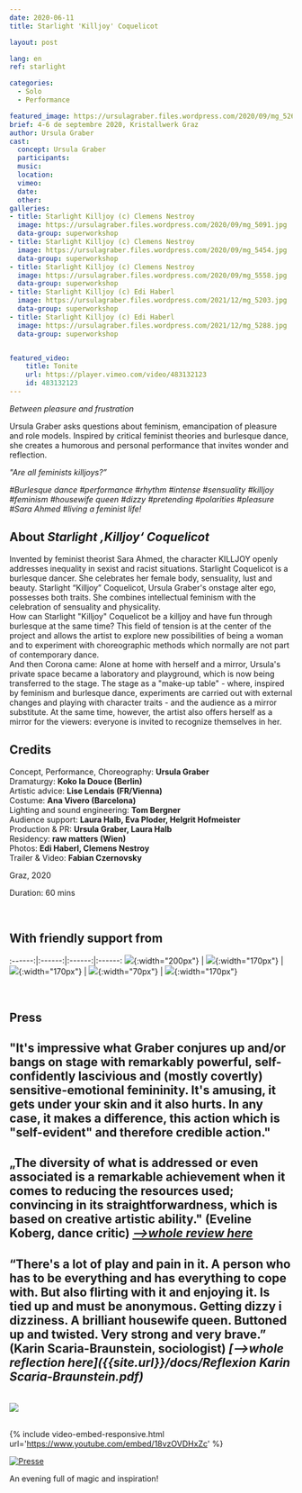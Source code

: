 ```yaml
---
date: 2020-06-11
title: Starlight 'Killjoy' Coquelicot

layout: post

lang: en
ref: starlight

categories:
  - Solo
  - Performance

featured_image: https://ursulagraber.files.wordpress.com/2020/09/mg_5269.jpg?w=500&fit=crop
brief: 4-6 de septembre 2020, Kristallwerk Graz
author: Ursula Graber
cast:
  concept: Ursula Graber
  participants:
  music:
  location:
  vimeo:
  date:
  other:
galleries:
- title: Starlight Killjoy (c) Clemens Nestroy
  image: https://ursulagraber.files.wordpress.com/2020/09/mg_5091.jpg
  data-group: superworkshop
- title: Starlight Killjoy (c) Clemens Nestroy
  image: https://ursulagraber.files.wordpress.com/2020/09/mg_5454.jpg
  data-group: superworkshop
- title: Starlight Killjoy (c) Clemens Nestroy
  image: https://ursulagraber.files.wordpress.com/2020/09/mg_5558.jpg
  data-group: superworkshop
- title: Starlight Killjoy (c) Edi Haberl
  image: https://ursulagraber.files.wordpress.com/2021/12/mg_5203.jpg
  data-group: superworkshop
- title: Starlight Killjoy (c) Edi Haberl
  image: https://ursulagraber.files.wordpress.com/2021/12/mg_5288.jpg
  data-group: superworkshop


featured_video:
    title: Tonite
    url: https://player.vimeo.com/video/483132123
    id: 483132123
---
```


*Between pleasure and frustration*


Ursula Graber asks questions about feminism, emancipation of pleasure and role models. Inspired by critical feminist theories and burlesque dance, she creates a humorous and personal performance that invites wonder and reflection.


*"Are all feminists killjoys?”*



*#Burlesque dance #performance #rhythm #intense #sensuality #killjoy #feminism #housewife queen #dizzy #pretending #polarities #pleasure #Sara Ahmed #living a feminist life!*



<!--plop-->

## About *Starlight ‚Killjoy‘ Coquelicot*


Invented by feminist theorist Sara Ahmed, the character KILLJOY openly addresses inequality in sexist and racist situations.
Starlight Coquelicot is a burlesque dancer. She celebrates her female body, sensuality, lust and beauty.
Starlight “Killjoy” Coquelicot, Ursula Graber's onstage alter ego, possesses both traits. She combines intellectual feminism with the celebration of sensuality and physicality.
<br>
How can Starlight "Killjoy" Coquelicot be a killjoy and have fun through burlesque at the same time? This field of tension is at the center of the project and allows the artist to explore new possibilities of being a woman and to experiment with choreographic methods which normally are not part of contemporary dance.
<br>
And then Corona came: Alone at home with herself and a mirror, Ursula's private space became a laboratory and playground, which is now being transferred to the stage. The stage as a "make-up table" - where, inspired by feminism and burlesque dance, experiments are carried out with external changes and playing with character traits - and the audience as a mirror substitute. At the same time, however, the artist also offers herself as a mirror for the viewers: everyone is invited to recognize themselves in her.




<!--plop-->

## Credits


Concept, Performance, Choreography: 	**Ursula Graber**<br>
Dramaturgy:	**Koko la Douce (Berlin)**<br>
Artistic advice:	**Lise Lendais (FR/Vienna)**<br>
Costume:	**Ana Vivero (Barcelona)**<br>
Lighting and sound engineering:	**Tom Bergner**<br>
Audience support:	**Laura Halb, Eva Ploder, Helgrit Hofmeister**<br>
Production & PR:	**Ursula Graber, Laura Halb**<br>
Residency:	**raw matters (Wien)**<br>
Photos: 	**Edi Haberl, Clemens Nestroy**<br>
Trailer & Video: **Fabian Czernovsky**<br>

Graz, 2020

Duration: 60 mins

<br>

## With friendly support from

:------:|:------:|:------:|:------:
![]({{site.url}}/images/logograz.png){:width="200px"} | ![]({{site.url}}/images/logolandstmk.png){:width="170px"} | ![]({{site.url}}/images/logodat.png){:width="170px"} | ![]({{site.url}}/images/logokristallwerk.png){:width="70px"} | ![]({{site.url}}/images/logolaut.png){:width="170px"}

<br>

## Press


## "It's impressive what Graber conjures up and/or bangs on stage with remarkably powerful, self-confidently lascivious and (mostly covertly) sensitive-emotional femininity. It's amusing, it gets under your skin and it also hurts. In any case, it makes a difference, this action which is "self-evident" and therefore credible action."



## „The diversity of what is addressed or even associated is a remarkable achievement when it comes to reducing the resources used; convincing in its straightforwardness, which is based on creative artistic ability." (Eveline Koberg, dance critic) <i><a href="https://www.tanz.at/index.php/kritiken/kritiken-2020/2381-ursula-graber-starlight-killjoy-coquelicot">-->whole review here</a></i>



## “There's a lot of play and pain in it. A person who has to be everything and has everything to cope with. But also flirting with it and enjoying it. Is tied up and must be anonymous. Getting dizzy i dizziness. A brilliant housewife queen. Buttoned up and twisted. Very strong and very brave.” (Karin Scaria-Braunstein, sociologist)  <i>[-->whole reflection here]({{site.url}}/docs/Reflexion Karin Scaria-Braunstein.pdf)</i>

<br>

<div class="long-center-image">
  <a href="https://www.tanz.at/index.php/kritiken/kritiken-2020/2381-ursula-graber-starlight-killjoy-coquelicot" title="" data-caption="" data-id="" data-group="">
    <img src="https://ursulagraber.files.wordpress.com/2021/12/ausschnitt-des-artikels-mit-hinweis-quadrat2.png"/>
  </a>
 </div>

<br>

{% include video-embed-responsive.html url='https://www.youtube.com/embed/18vzOVDHxZc' %}





[![Presse](https://ursulagraber.files.wordpress.com/2020/08/artikel.png?w=300)](https://ursulagraber.files.wordpress.com/2020/08/artikel-kleine-zeitung.jpg)






<!--plop-->

An evening full of magic and inspiration! <br />


<!--[![Totem](https://i.vimeocdn.com/video/746500438_640.jpg)](https://player.vimeo.com/video/306702195)-->
